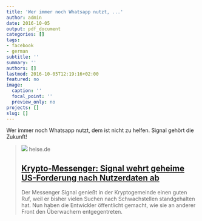```yaml
---
title: 'Wer immer noch Whatsapp nutzt, ...'
author: admin
date: 2016-10-05
output: pdf_document
categories: []
tags:
- facebook
- german
subtitle: ''
summary: ''
authors: []
lastmod: 2016-10-05T12:19:16+02:00
featured: no
image:
  caption: ''
  focal_point: ''
  preview_only: no
projects: []
slug: []
---
```

Wer immer noch Whatsapp nutzt, dem ist nicht zu helfen. Signal gehört die Zukunft!
> [![](https://heise.cloudimg.io/bound/1200x1200/q85.png-lossy-85.webp-lossy-85.foil1/_www-heise-de_/imgs/18/1/9/0/1/5/1/0/justsignal-d97297552e29d741.png)](http://www.heise.de/newsticker/meldung/Krypto-Messenger-Signal-wehrt-geheime-US-Forderung-nach-Nutzerdaten-ab-3340579.html)
> heise.de
> ## [Krypto-Messenger: Signal wehrt geheime US-Forderung nach Nutzerdaten ab](http://www.heise.de/newsticker/meldung/Krypto-Messenger-Signal-wehrt-geheime-US-Forderung-nach-Nutzerdaten-ab-3340579.html)
>
>Der Messenger Signal genießt in der Kryptogemeinde einen guten Ruf, weil er bisher vielen Suchen nach Schwachstellen standgehalten hat. Nun haben die Entwickler öffentlicht gemacht, wie sie an anderer Front den Überwachern entgegentreten.

